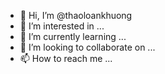 - 👋 Hi, I’m @thaoloankhuong
- 👀 I’m interested in ...
- 🌱 I’m currently learning ...
- 💞️ I’m looking to collaborate on ...
- 📫 How to reach me ...

<!---
thaoloankhuong/thaoloankhuong is a ✨ special ✨ repository because its `README.md` (this file) appears on your GitHub profile.
You can click the Preview link to take a look at your changes.
--->
